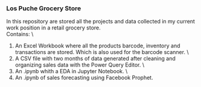 ### Los Puche Grocery Store
In this repository are stored all the projects and data collected in my current work position in a retail grocery store. \
Contains: \
1) An Excel Workbook where all the products barcode, inventory and transactions are stored. Which is also used for the barcode scanner. \
2) A CSV file with two months of data generated after cleaning and organizing sales data with the Power Query Editor. \
3) An .ipynb whith a EDA in Jupyter Notebook. \
4) An .ipynb of sales forecasting using Facebook Prophet. 
